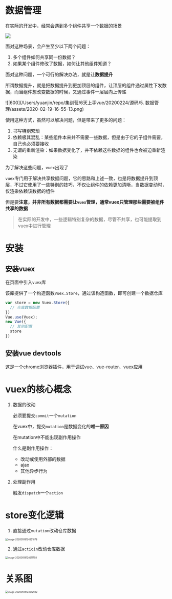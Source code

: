# 数据管理

在实际的开发中，经常会遇到多个组件共享一个数据的场景

![](http://mdrs.yuanjin.tech/img/2020-02-19-16-46-28.png)

面对这种场景，会产生至少以下两个问题：

1. 多个组件如何共享同一份数据？
2. 如果某个组件修改了数据，如何让其他组件知道？

面对这种问题，一个可行的解决办法，就是让**数据提升**

所谓数据提升，就是把数据提升到更加顶层的组件，让顶层的组件通过属性下发数据，而当组件想改变数据的时候，又通过事件一层层向上传递

![|600](/Users/yuanjin/repo/集训营/6天上手vue/20200224/源码/5. 数据管理/assets/2020-02-19-16-55-13.png)

使用这种方式，虽然可以解决问题，但是带来了更多的问题：

1. 书写特别繁琐
2. 依赖极其混乱：某些组件本来并不需要一些数据，但是由于它的子组件需要，自己也必须要接收
3. 无谓的重新渲染：如果数据变化了，并不依赖这些数据的组件也会被迫重新渲染

为了解决这些问题，`vuex`出现了

`vuex`专门用于解决共享数据问题，它的思路和上述一致，也是将数据提升到顶层，不过它使用了一些特别的技巧，不仅让组件的依赖更加清晰，当数据变动时，仅渲染依赖该数据的组件

但是要**注意，并非所有数据都需要让`vuex`管理，通常vuex只管理那些需要被组件共享的数据**

> 在实际的开发中，一些逻辑特别复杂的数据，尽管不共享，也可能提取到vuex中进行管理

# 安装

## 安装vuex

在页面中引入`vuex`库

该库提供了一个构造函数`Vuex.Store`，通过该构造函数，即可创建一个数据仓库

```js
var store = new Vuex.Store({
  // 仓库数据配置
})
Vue.use(Vuex);
new Vue({
  // 其他配置
  store
})
```

## 安装vue devtools

这是一个chrome浏览器插件，用于调试vue、vue-router、vuex应用



# vuex的核心概念



1. 数据的改动

   必须要提交`commit`一个`mutation`

   在vuex中，提交`mutation`是数据变化的**唯一原因**

   在mutation中不能出现副作用操作

   什么是副作用操作：

   - 改动或使用外部的数据
   - ajax
   - 其他异步行为

2. 处理副作用

   触发`dispatch`一个`action`

# store变化逻辑

1. 直接通过`mutation`改动仓库数据

<img src="http://mdrs.yuanjin.tech/img/image-20200518124351876.png" alt="image-20200518124351876" style="zoom:50%;" />

2. 通过`actioin`改动仓库数据

<img src="http://mdrs.yuanjin.tech/img/image-20200518124611793.png" alt="image-20200518124611793" style="zoom:50%;" />

# 关系图

<img src="http://mdrs.yuanjin.tech/img/image-20200518124912592.png" alt="image-20200518124912592" style="zoom:50%;" />